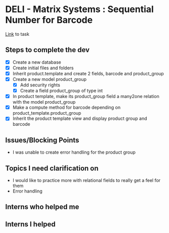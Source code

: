 # DELI - Matrix Systems : Sequential Number for Barcode
[Link](https://www.odoo.com/web#id=3364442&menu_id=4720&cids=3&action=4665&active_id=3364436&model=project.task&view_type=form) to task

## Steps to complete the dev
- [X] Create a new database
- [X] Create initial files and folders
- [X] Inherit product.template and create 2 fields, barcode and product_group
- [X] Create a new model product_group
    - [X] Add security rights
    - [X] Create a field product_group of type int
- [X] In product template, make its product_group field a many2one relation with the model product_group
- [X] Make a compute method for barcode depending on product_template.product_group
- [X] Inherit the product template view and display product group and barcode

## Issues/Blocking Points
- I was unable to create error handling for the product group

## Topics I need clarification on
- I would like to practice more with relational fields to really get a feel for them
- Error handling
      
## Interns who helped me

## Interns I helped